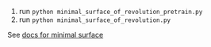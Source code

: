1. run `python minimal_surface_of_revolution_pretrain.py`
2. run `python minimal_surface_of_revolution.py`

See [docs for minimal surface](../../docs/user/get_started/7_minimal_surface.md)

